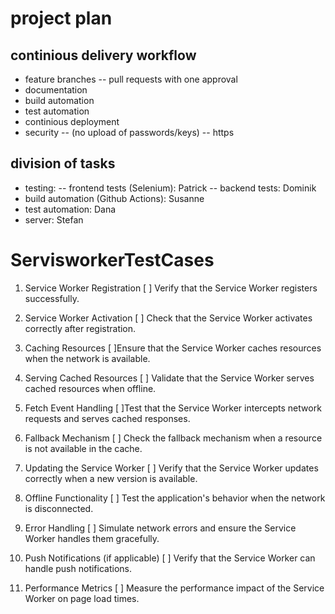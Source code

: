 # project plan

## continious delivery workflow
- feature branches
-- pull requests with one approval
- documentation
- build automation
- test automation 
- continious deployment
- security 
-- (no upload of passwords/keys)
-- https

## division of tasks
- testing: 
    -- frontend tests (Selenium): Patrick
    -- backend tests: Dominik
- build automation (Github Actions): Susanne
- test automation: Dana
- server: Stefan

# ServisworkerTestCases

1. Service Worker Registration
   [ ] Verify that the Service Worker registers successfully.

2. Service Worker Activation
   [ ] Check that the Service Worker activates correctly after registration.

3. Caching Resources
   [ ]Ensure that the Service Worker caches resources when the network is available.

4. Serving Cached Resources
   [ ] Validate that the Service Worker serves cached resources when offline.

5. Fetch Event Handling
   [ ]Test that the Service Worker intercepts network requests and serves cached responses.

6. Fallback Mechanism
   [ ] Check the fallback mechanism when a resource is not available in the cache.

7. Updating the Service Worker
   [ ] Verify that the Service Worker updates correctly when a new version is available.

8. Offline Functionality
   [ ] Test the application's behavior when the network is disconnected.

9. Error Handling
   [ ] Simulate network errors and ensure the Service Worker handles them gracefully.

10. Push Notifications (if applicable)
    [ ] Verify that the Service Worker can handle push notifications.

11. Performance Metrics
    [ ] Measure the performance impact of the Service Worker on page load times.